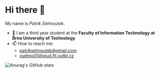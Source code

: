 # Hi there 👋

My name is *Patrik Sehnoutek*.


- :school: I am a third year student at the **Faculty of Information Technology at Brno University of Technology**.
- 📫 How to reach me: 
    - patriksehnoutek@gmail.com
    - xsehno01@stud.fit.vutbr.cz


![Anurag's GitHub stats](https://github-readme-stats.vercel.app/api?username=pat0s&count_private=true&theme=chartreuse-dark)
